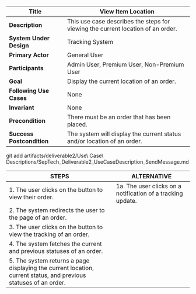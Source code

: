 |Title |   View Item Location      |
|---------|---------|
|**Description**|     This use case describes the steps for viewing the current location of an order.      |
|**System Under Design**|    Tracking System     |
|**Primary Actor**|   General User   |
|**Participants**|    Admin User, Premium User, Non-Premium User    |
|**Goal**| Display the current location of an order.      |
|**Following Use Cases**|    None    |
|**Invariant**| None   |
|**Precondition**|  There must be an order that has been placed.         |
|**Success Postcondition**|    The system will display the current status and/or location of an order.        |
git add artifacts/deliverable2/Use\ Case\ Descriptions/SepTech_Deliverable2_UseCaseDescription_SendMessage.md


|**STEPS**|**ALTERNATIVE**|
|---------|---------|
| 1.  The user clicks on the button to view their order.    |  1a. The user clicks on a notification of a tracking update.      |
| 2.  The system redirects the user to the page of an order.   |      |
| 3.   The user clicks on the button to view the tracking of an order.  |       |
| 4.   The system fetches the current and previous statuses of an order.  |     |
| 5.   The system returns a page displaying the current location, current status, and previous statuses of an order.  |       |
